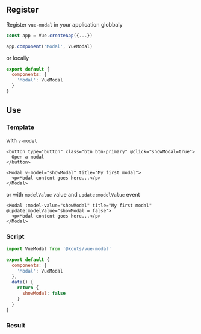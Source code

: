 ## Register
Register ```vue-modal``` in your application globbaly
``` js
const app = Vue.createApp({...})

app.component('Modal', VueModal)
```
or locally
``` js
export default {
  components: {
    'Modal': VueModal
  }
}
```
## Use
### Template
with `v-model`
``` vue
<button type="button" class="btn btn-primary" @click="showModal=true">
  Open a modal
</button>

<Modal v-model="showModal" title="My first modal">
  <p>Modal content goes here...</p>
</Modal>
```
or
with `modelValue` value and `update:modelValue` event
``` vue
<Modal :model-value="showModal" title="My first modal" @update:modelValue="showModal = false">
  <p>Modal content goes here...</p>
</Modal>
```


### Script
``` js
import VueModal from '@kouts/vue-modal'

export default {
  components: {
    'Modal': VueModal
  },  
  data() {
    return {
      showModal: false
    }
  }
}
```
### Result
<Example1 />